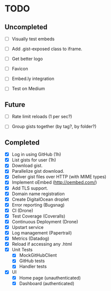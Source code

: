 TODO
====

## Uncompleted

- [ ] Visually test embeds
- [ ] Add .gist-exposed class to iframe.
- [ ] Get better logo
- [ ] Favicon
- [ ] Embed.ly integration
- [ ] Test on Medium


## Future

- [ ] Rate limit reloads (1 per sec?)
- [ ] Group gists together (by tag?, by folder?)


## Completed

- [x] Log in using GitHub (1h)
- [x] List gists for user (1h)
- [x] Download gist.
- [x] Parallelize gist download.
- [x] Deliver gist files over HTTP (with MIME types)
- [x] Implement oEmbed (http://oembed.com/)
- [x] Add TLS support.
- [x] Domain name registration
- [x] Create DigitalOcean droplet
- [x] Error reporting (Bugsnag)
- [x] CI (Drone)
- [x] Test Coverage (Coveralls)
- [x] Continuous Deployment (Drone)
- [x] Upstart service
- [x] Log management (Papertrail)
- [x] Metrics (Datadog)
- [x] Reload if accessing any .html
- [x] Unit Tests
  - [x] MockGitHubClient
  - [x] GitHub tests
  - [x] Handler tests
- [x] UI
  - [x] Home page (unauthenticated)
  - [x] Dashboard (authenticated)
